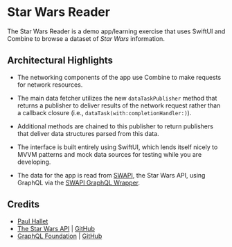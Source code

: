 # Star Wars Reader

The Star Wars Reader is a demo app/learning exercise that uses SwiftUI and Combine to browse a dataset of _Star Wars_ information.

## Architectural Highlights

- The networking components of the app use Combine to make requests for network resources.
 - The main data fetcher utilizes the new `dataTaskPublisher` method that returns a publisher to deliver results of the network request rather than a callback closure (i.e., `dataTask(with:completionHandler:)`).
 - Additional methods are chained to this publisher to return publishers that deliver data structures parsed from this data.


- The interface is built entirely using SwiftUI, which lends itself nicely to MVVM patterns and mock data sources for testing while you are developing.

- The data for the app is read from [SWAPI](https://swapi.co), the Star Wars API, using GraphQL via the [SWAPI GraphQL Wrapper](https://github.com/graphql/swapi-graphql).

## Credits

- [Paul Hallet](https://github.com/phalt)
- [The Star Wars API](https://swapi.co) | [GitHub](https://github.com/phalt/swapi)
- [GraphQL Foundation](https://graphql.org) | [GitHub](https://github.com/graphql)
